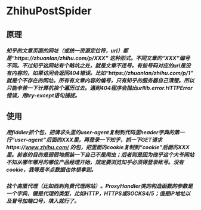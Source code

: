 # ZhihuPostSpider
原理
-------------------
##### 知乎的文章页面的网址（或统一资源定位符，url）都是“https://zhuanlan/zhihu.com/p/XXX” 这种形式。不同文章的“XXX”编号不同。不过知乎这网站有个略坑之处，就是文章不连号。有些号码对应的url是没有内容的，如果访问会返回404错误。比如“https://zhuanlan/zhihu.com/p/1” 就是个不存在的网址。所有有文章内容的编号，只有知乎的服务器自己清楚。所以只能辛苦一下计算机挨个遍历过去。遇到404程序会抛出urllib.error.HTTPError错误，用try-except语句捕捉。
使用
-------------------
##### 用fiddler抓个包，把请求头里的user-agent复制到代码里header字典的第一行“user-agent”后面的XXX里，再登录一下知乎，抓一下GET请求https://www.zhihu.com/ 的包，把里面的cookie复制到“cookie”后面的XXX里。前者的目的是弱弱地假装一下自己不是爬虫；后者则是因为他乎这个大爷网站不知从哪年哪月的哪位产品经理开始，规定要浏览知乎必须得登录帐号。没有cookie，我等是半点数据也休想拿到。
##### 找个高匿代理（比如西刺免费代理网站）。ProxyHandler类的构造函数的参数是一个字典，键是代理的类型，比如HTTP，HTTPS或SOCKS4/5；值是IP地址以及冒号加端口号，填入就行了。
